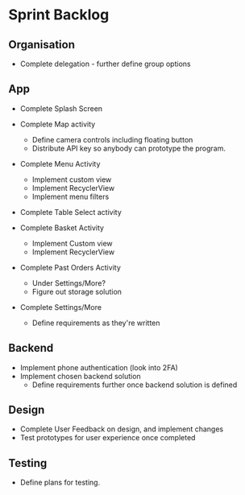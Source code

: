 # Sprint Backlog

## Organisation
  - Complete delegation - further define group options

## App
- Complete Splash Screen

- Complete Map activity
  - Define camera controls including floating button
  - Distribute API key so anybody can prototype the program.

- Complete Menu Activity
  - Implement custom view
  - Implement RecyclerView
  - Implement menu filters

- Complete Table Select activity

- Complete Basket Activity
  - Implement Custom view
  - Implement RecyclerView

- Complete Past Orders Activity
  - Under Settings/More?
  - Figure out storage solution

- Complete Settings/More
  - Define requirements as they're written

## Backend
- Implement phone authentication (look into 2FA)
- Implement chosen backend solution
  - Define requirements further once backend solution is defined

## Design
- Complete User Feedback on design, and implement changes
- Test prototypes for user experience once completed

## Testing
- Define plans for testing.
